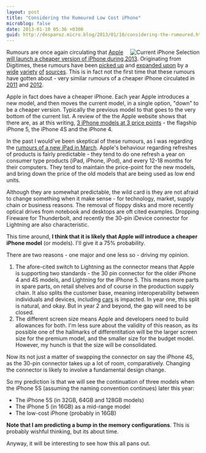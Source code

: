 ```yaml
---
layout: post
title: "Considering the Rumoured Low Cost iPhone"
microblog: false
date: 2013-01-10 05:36 +0300
guid: http://desparoz.micro.blog/2013/01/10/considering-the-rumoured.html
---
```

<p><img src="http://desparoz.me/uploads/2017/f11c53c6f0.jpg" alt="Current iPhone Selection" align="right" />Rumours are once again circulating that <a href="http://www.digitimes.com/news/a20130108PD206.html">Apple will launch a cheaper version of iPhone during 2013</a>. Originating from Digitimes, these rumours have been <a href="http://techcrunch.com/2013/01/08/report-apple-working-on-low-cost-iphone/">picked up</a> and <a href="http://appleinsider.com/articles/13/01/09/low-cost-iphone-seen-generating-65b-in-2013-revenue-for-apple">expanded upon</a> by a <a href="http://thenextweb.com/apple/2013/01/09/low-cost-iphone-to-debut-with-sub-150-price-tag-in-late-2013-says-bloomberg/">wide</a> <a href="http://gigaom.com/2013/01/09/how-cheap-will-a-low-cost-iphone-be-maybe-99-to-149/">variety</a> <a href="http://www.examiner.com/article/new-low-cost-iphones-to-cost-between-99-and-149-report">of</a> <a href="http://macdailynews.com/2013/01/09/low-cost-iphone-apple-has-no-problem-cannibalizing-its-own-business-typically-with-good-results/">sources</a>. This is in fact not the first time that these rumours have gotten about - very similar rumours of a cheaper iPhone circulated in <a href="http://gigaom.com/2011/08/05/apple-execs-cheap-iphone-only-an-option-as-a-category-killer/">2011</a> and <a href="http://www.imore.com/apple-cheap-iphone">2012</a>.</p>
<p>Apple in fact does have a cheaper iPhone. Each year Apple introduces a new model, and then moves the current model, in a single option, "down" to be a cheaper version. Typically the previous model to that goes to the very bottom of the current list. A review of the the Apple website shows that there are, as at this writing, <a href="http://www.apple.com/au/iphone/compare-iphones/">3 iPhone models at 3 price points</a> - the flagship iPhone 5, the iPhone 4S and the iPhone 4.</p>
<p>In the past I would've been skeptical of these rumours, as I was regarding the <a href="/blog/2012/12/24/new-ipad-in-march-predictions">rumours of a new iPad in March</a>. Apple's behaviour regarding refreshes of products is fairly predictable - they tend to do one refresh a year on consumer type products (iPad, iPhone, iPod), and every 12-18 months for their computers. They tend to maintain the price-point for the new models, and bring down the price of the old models that are being used as low end units.</p>
<p>Although they are somewhat predictable, the wild card is they are not afraid to change something when it make sense - for technology, market, supply chain or business reasons. The removal of floppy disks and more recently optical drives from notebook and desktops are oft cited examples. Dropping Fireware for Thunderbolt, and recently the 30-pin iDevice connector for Lightning are also characteristic.</p>
<p>This time around, <strong>I think that it is likely that Apple <em>will</em> introduce a cheaper iPhone model</strong> (or models). I'll give it a 75% probability.</p>
<p>There are two reasons - one major and one less so - driving my opinion.</p>
<ol>
<li>The afore-cited switch to Lightning as the connector means that Apple is supporting two standards - the 30 pin connector for the older iPhone 4 and 4S models, and Lightning for the iPhone 5. This means more parts in spare parts, on retail shelves and of course in the production supply chain. It also splits the customer base, meaning interoperability between individuals and devices, including <a href="http://appleinsider.com/articles/13/01/07/hyundai-announces-support-for-apples-siri-eyes-free">cars</a> is impacted. In year one, this split is natural, and okay. But in year 2 and beyond, the gap will need to be closed.</li>
<li>The different screen size means Apple and developers need to build allowances for both. I'm less sure about the validity of this reason, as its possible one of the hallmarks of differentitation will be the larger screen size for the premium model, and the smaller size for the budget model. However, my hunch is that the size will be consolidated.</li>
</ol>
<p>Now its not just a matter of swapping the connector on say the iPhone 4S, as the 30-pin connector takes up a lot of room, comparatively. Changing the connector is likely to involve a fundamental design change.</p>
<p>So my prediction is that we will see the continuation of three models when the iPhone 5S (assuming the naming convention continues) later this year:</p>
<ul>
<li>The iPhone 5S (in 32GB, 64GB and 128GB models)</li>
<li>The iPhone 5 (in 16GB) as a mid-range model</li>
<li>The low-cost iPhone (probably in 16GB)</li>
</ul>
<p><strong>Note that I am predicting a bump in the memory configurations</strong>. This is probably wishful thinking, but its about time.</p>
<p>Anyway, it will be interesting to see how this all pans out.</p>
